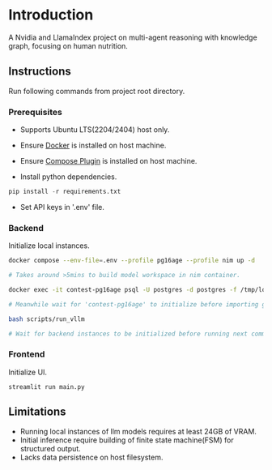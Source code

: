 # Introduction

A Nvidia and LlamaIndex project on multi-agent reasoning with knowledge graph, focusing on human nutrition.

## Instructions

Run following commands from project root directory.

### Prerequisites

* Supports Ubuntu LTS(2204/2404) host only.
* Ensure [Docker](https://docs.docker.com/engine/install/) is installed on host machine.
* Ensure [Compose Plugin](https://docs.docker.com/compose/install/#scenario-two-install-the-compose-plugin) is installed on host machine.

* Install python dependencies.

```python
pip install -r requirements.txt
```

* Set API keys in '.env' file.

### Backend

Initialize local instances.

```bash
docker compose --env-file=.env --profile pg16age --profile nim up -d

# Takes around >5mins to build model workspace in nim container.
```

```bash
docker exec -it contest-pg16age psql -U postgres -d postgres -f /tmp/load_kg.sql

# Meanwhile wait for 'contest-pg16age' to initialize before importing graph data from CSV files by running mounted SQL script.
```

```bash
bash scripts/run_vllm

# Wait for backend instances to be initialized before running next command.
```

### Frontend

Initialize UI.

```pythong
streamlit run main.py
```

## Limitations

* Running local instances of llm models requires at least 24GB of VRAM.
* Initial inference require building of finite state machine(FSM) for structured output.
* Lacks data persistence on host filesystem.
